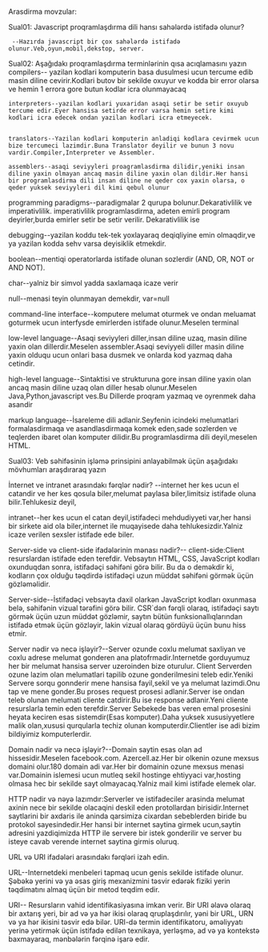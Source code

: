 Arasdirma movzular:

Sual01: Javascript proqramlaşdırma dili hansı sahələrdə istifadə olunur?

     --Hazırda javascript bir çox sahələrdə istifadə olunur.Veb,oyun,mobil,dekstop, server.


Sual02: Aşağıdakı proqramlaşdırma terminlərinin qısa acıqlamasını yazın
    compilers-- yazilan kodlari komputerin basa dusulmesi ucun  tercume edib masin diline cevirir.Kodlari butov bir sekilde oxuyur ve kodda bir error olarsa ve hemin 1 errora gore butun  kodlar icra olunmayacaq


    interpreters--yazilan kodlari yuxaridan asaqi setir be setir oxuyub tercume edir.Eyer hansisa setirde error varsa hemin setire kimi kodlari icra edecek ondan yazilan kodlari icra etmeyecek.


    translators--Yazilan kodlari komputerin anladiqi kodlara cevirmek ucun bize tercumeci lazimdir.Buna Translator deyilir ve bunun 3 novu vardir.Compiler,Interpreter ve Assembler.

    assemblers--asaqi seviyyleri proagramlasdirma dilidir,yeniki insan diline yaxin olmayan ancaq masin diline yaxin olan dildir.Her hansi bir programlasdirma dili insan diline ne qeder cox yaxin olarsa, o qeder yuksek seviyyleri dil kimi qebul olunur

programming paradigms--paradigmalar 2 qurupa bolunur.Dekarativlilik ve imperativlilik.
imperativlilik programlasdirma, adeten emirli program deyirler,burda emirler setir be setir verilir.
Dekarativlilik ise 


debugging--yazilan koddu tek-tek yoxlayaraq deqiqliyine emin olmaqdir,ve ya yazilan kodda sehv varsa deyisiklik etmekdir.


boolean--mentiqi operatorlarda istifade olunan sozlerdir (AND, OR, NOT or AND NOT).


char--yalniz bir simvol yadda saxlamaqa icaze verir


null--menasi teyin olunmayan demekdir, var=null


command-line interface--komputere melumat oturmek ve ondan meluamat goturmek ucun interfysde emirlerden istifade olunur.Meselen terminal


low-level language--Asaqi seviyyleri diller,insan diline uzaq, masin diline yaxin olan dillerdir.Meselen assembler.Asaqi seviyyeli diller masin diline yaxin olduqu ucun onlari basa dusmek ve onlarda kod yazmaq daha cetindir.


high-level language--Sintaktisi ve strukturuna  gore insan diline yaxin olan ancaq masin diline uzaq olan diller hesab olunur.Meselen Java,Python,javascript ves.Bu Dillerde proqram yazmaq ve oyrenmek daha asandir



markup language--İsareleme dili adlanir.Seyfenin icindeki melumatlari formalasdirmaqa ve asandlasdirmaqa komek eden,sade sozlerden ve teqlerden ibaret olan komputer dilidir.Bu programlasdirma dili deyil,meselen HTML.


Sual03: Veb səhifəsinin işləmə prinsipini anlayabilmək üçün aşağıdakı mövhumları araşdıraraq yazın

İnternet ve intranet arasındakı fərqlər nədir?  --internet her kes ucun el catandir ve her kes qosula biler,melumat paylasa biler,limitsiz istifade oluna bilir.Tehlukesiz deyil,

intranet--her kes ucun el catan deyil,istifadeci mehdudiyyeti var,her hansi bir sirkete aid ola biler,internet ile muqayisede daha tehlukesizdir.Yalniz icaze verilen sexsler istifade ede biler.

Server-side və client-side ifadələrinin mənası nədir?--    client-side:Client resurslardan istifade eden terefdir. Vebsaytın HTML, CSS, JavaScript kodları oxunduqdan sonra, istifadəçi səhifəni görə bilir. Bu da o deməkdir ki, kodların çox olduğu təqdirdə istifadəçi uzun müddət səhifəni görmək üçün gözləməlidir.

Server-side--İstifadəçi vebsayta daxil olarkən JavaScript kodları oxunmasa belə, səhifənin vizual tərəfini görə bilir. CSR`dən fərqli olaraq, istifadəçi saytı görmək üçün uzun müddət gözləmir, saytın bütün funksionallıqlarından istifadə etmək üçün gözləyir, lakin vizual olaraq gördüyü üçün bunu hiss etmir.


Server nədir və necə işləyir?--Server ozunde coxlu melumat saxliyan ve coxlu adrese melumat gonderen ana platofrmadir.Internetde gorduyumuz her bir melumat hansisa server uzeroinden bize oturulur.
Client Serverden ozune lazim olan melumatlari tapilib ozune gonderilmesini teleb edir.Yeniki Servere sorqu gonnderir mene hansisa fayil,sekil ve ya melumat lazimdi.Onu tap ve mene gonder.Bu proses request prosesi adlanir.Server ise ondan teleb olunan melumati cliente catdirir.Bu ise response adlanir.Yeni cliente resurslarla temin eden terefdir.Server Sebekede bas veren emal prosesini heyata keciren esas sistemdir(Esas komputer).Daha yuksek xususiyyetlere malik olan,xususi qurqularla techiz olunan komputerdir.Clientler ise adi bizim bildiyimiz komputerlerdir.

Domain nədir və necə işləyir?--Domain saytin esas olan ad hissesidir.Meselen facebook.com. Azercell.az.Her bir olkenin ozune mexsus domaini olur.180 domain adi var.Her bir domainin ozune mexsus menasi var.Domainin islemesi ucun mutleq sekil hostinge ehtiyyaci var,hosting olmasa hec bir sekilde sayt olmayacaq.Yalniz mail kimi istifade elemek olar.


HTTP nədir və nəyə lazımdır:Serverler ve istifadeciler arasinda melumat axinin nece bir sekilde olacaqini deskil eden protollardan birisidir.Internet saytlarini bir axdaris ile aninda qarsimiza cixardan sebeblerden biride bu protokol sayesindedir.Her hansi bir internet saytina girmek ucun,saytin adresini yazdiqimizda HTTP ile servere bir istek gonderilir ve server bu isteye cavab verende internet saytina girmis oluruq.


URL və URI ifadələri arasındakı fərqləri izah edin.

URL--Internetdeki menbeleri tapmaq ucun genis sekilde istifade olunur. Şəbəkə yerini və ya əsas giriş mexanizmini təsvir edərək fiziki yerin təqdimatını almaq üçün bir metod teqdim edir.

URI-- Resursların vahid identifikasiyasına imkan verir. Bir URI əlavə olaraq bir axtarış yeri, bir ad və ya hər ikisi olaraq qruplaşdırılır, yəni bir URL, URN və ya hər ikisini təsvir edə bilər. URI-də termin identifikatoru, əməliyyatı yerinə yetirmək üçün istifadə edilən texnikaya, yerləşmə, ad və ya kontekstə baxmayaraq, mənbələrin fərqinə işarə edir. 


